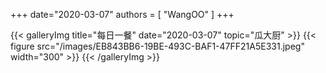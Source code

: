 +++
date="2020-03-07"
authors = [
    "WangOO"
]
+++

{{< galleryImg title="每日一餐" date="2020-03-07" topic="瓜大厨" >}}
    {{< figure src="/images/EB843BB6-19BE-493C-BAF1-47FF21A5E331.jpeg" width="300" >}}
{{< /galleryImg >}}